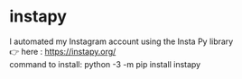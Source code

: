 # instapy
I automated my Instagram account using the Insta Py library<br>
👉 here : https://instapy.org/ <br>
command to install:  python -3 -m pip install instapy
